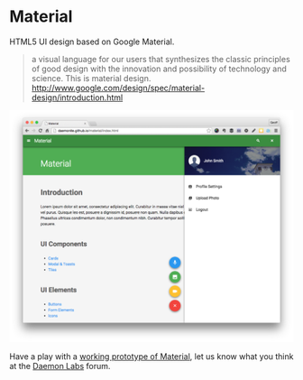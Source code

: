 # Material

HTML5 UI design based on Google Material.

> a visual language for our users that synthesizes the classic principles of good design with the innovation and possibility of technology and science. This is material design.
> http://www.google.com/design/spec/material-design/introduction.html

![Material Project Site](./images/screenshots/material01.png)

Have a play with a [working prototype of Material](http://daemonite.github.io/material/), let us know what you think at the [Daemon Labs](http://labs.daemon.com.au) forum.
